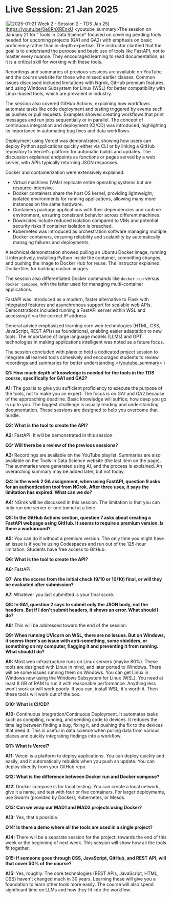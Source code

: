 # Live Session: 21 Jan 2025

[![2025-01-21 Week 2 - Session 2 - TDS Jan 25](https://i.ytimg.com/vi_webp/0e0RhXREnxU/sddefault.webp)](https://youtu.be/0e0RhXREnxU
<youtube_summary>The session on January 21 for "Tools in Data Science" focused on covering pending tools needed for upcoming projects (GA1 and GA2) with emphasis on basic proficiency rather than in-depth expertise. The instructor clarified that the goal is to understand the purpose and basic use of tools like FastAPI, not to master every nuance. They encouraged learning to read documentation, as it is a critical skill for working with these tools.

Recordings and summaries of previous sessions are available on YouTube and the course website for those who missed earlier classes. Common issues discussed included limitations with Ngrok, GitHub premium features, and using Windows Subsystem for Linux (WSL) for better compatibility with Linux-based tools, which are prevalent in industry.

The session also covered GitHub Actions, explaining how workflows automate tasks like code deployment and testing triggered by events such as pushes or pull requests. Examples showed creating workflows that print messages and run jobs sequentially or in parallel. The concept of continuous integration and deployment (CI/CD) was introduced, highlighting its importance in automating bug fixes and data workflows.

Deployment using Vercel was demonstrated, showing how users can deploy Python applications quickly either via CLI or by linking a GitHub repository to Vercel's platform for automatic builds and updates. The discussion explained endpoints as functions or pages served by a web server, with APIs typically returning JSON responses.

Docker and containerization were extensively explained: 
- Virtual machines (VMs) replicate entire operating systems but are resource-intensive.
- Docker containers share the host OS kernel, providing lightweight, isolated environments for running applications, allowing many more instances on the same hardware.
- Containers package applications with their dependencies and runtime environment, ensuring consistent behavior across different machines.
- Downsides include reduced isolation compared to VMs and potential security risks if container isolation is breached.
- Kubernetes was introduced as orchestration software managing multiple Docker containers, ensuring reliability and scalability by automatically managing failures and deployments.

A technical demonstration showed pulling an Ubuntu Docker image, running it interactively, installing Python inside the container, committing changes, and pushing the image to Docker Hub for reuse. The instructor explained Dockerfiles for building custom images.

The session also differentiated Docker commands like `docker run` versus `docker compose`, with the latter used for managing multi-container applications.

FastAPI was introduced as a modern, faster alternative to Flask with integrated features and asynchronous support for scalable web APIs. Demonstrations included running a FastAPI server within WSL and accessing it via the correct IP address.

General advice emphasized learning core web technologies (HTML, CSS, JavaScript, REST APIs) as foundational, enabling easier adaptation to new tools. The importance of large language models (LLMs) and GPT technologies in making applications intelligent was noted as a future focus.

The session concluded with plans to hold a dedicated project session to integrate all learned tools cohesively and encouraged students to review recordings and summaries for better understanding.</youtube_summary>
)

**Q1: How much depth of knowledge is needed for the tools in the TDS course, specifically for GA1 and GA2?**

**A1:** The goal is to give you sufficient proficiency to execute the purpose of the tools, not to make you an expert. The focus is on GA1 and GA2 because of the approaching deadline. Basic knowledge will suffice; how deep you go is up to you. The biggest challenge is usually reading and understanding documentation. These sessions are designed to help you overcome that hurdle.

**Q2: What is the tool to create the API?**

**A2:** FastAPI. It will be demonstrated in this session.

**Q3: Will there be a review of the previous sessions?**

**A3:** Recordings are available on the YouTube playlist. Summaries are also available on the Tools in Data Science website (the last item on the page). The summaries were generated using AI, and the process is explained. An overarching summary may be added later, but not today.

**Q4: In the week 2 GA assignment, when using FastAPI, question 9 asks for an authentication tool from NGrok. After three uses, it says the limitation has expired. What can we do?**

**A4:** NGrok will be discussed in this session. The limitation is that you can only run one server or one tunnel at a time.

**Q5: In the GitHub Actions section, question 7 asks about creating a FastAPI webpage using GitHub. It seems to require a premium version. Is there a workaround?**

**A5:** You can do it without a premium version. The only time you might have an issue is if you're using Codespaces and run out of the 125-hour limitation. Students have free access to GitHub.

**Q6: What is the tool to create the API?**

**A6:** FastAPI.

**Q7: Are the scores from the initial check (9/10 or 10/10) final, or will they be evaluated after submission?**

**A7:** Whatever you last submitted is your final score.

**Q8: In GA1, question 2 says to submit only the JSON body, not the headers. But if I don't submit headers, it shows an error. What should I do?**

**A8:** This will be addressed toward the end of the session.

**Q9: When running UVicorn on WSL, there are no issues. But on Windows, it seems there's an issue with anti-something, some shielders, or something on my computer, flagging it and preventing it from running. What should I do?**

**A9:** Most web infrastructure runs on Linux servers (maybe 80%). These tools are designed with Linux in mind, and later ported to Windows. There will be some issues running them on Windows. You can get Linux in Windows now using the Windows Subsystem for Linux (WSL). You need at least 8 GB of RAM to run it with reasonable performance. Anything less won't work or will work poorly. If you can, install WSL; it's worth it. Then these tools will work out of the box.

**Q10: What is CI/CD?**

**A10:** Continuous Integration/Continuous Deployment. It automates tasks such as compiling, running, and sending code to devices. It reduces the time lag between finding a bug, fixing it, and pushing the fix to the devices that need it. This is useful in data science when pulling data from various places and quickly integrating findings into a workflow.

**Q11: What is Vercel?**

**A11:** Vercel is a platform to deploy applications. You can deploy quickly and easily, and it automatically rebuilds when you push an update. You can deploy directly from your GitHub repo.

**Q12: What is the difference between Docker run and Docker compose?**

**A12:** Docker compose is for local testing. You can create a local network, give it a name, and test with four or five containers. For larger deployments, use Swarm (provided by Docker), Kubernetes, or Mesos.

**Q13: Can we wrap our MAD1 and MAD2 projects using Docker?**

**A13:** Yes, that's possible.

**Q14: Is there a demo where all the tools are used in a single project?**

**A14:** There will be a separate session for the project, towards the end of this week or the beginning of next week. This session will show how all the tools fit together.

**Q15: If someone goes through CSS, JavaScript, GitHub, and REST API, will that cover 50% of the course?**

**A15:** Yes, roughly. The core technologies (REST APIs, JavaScript, HTML, CSS) haven't changed much in 30 years. Learning these will give you a foundation to learn other tools more easily. The course will also spend significant time on LLMs and how they fit into the workflow.
